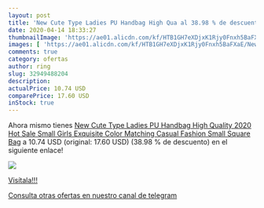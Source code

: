 ```yaml
---
layout: post
title: 'New Cute Type Ladies PU Handbag High Qua al 38.98 % de descuento'
date: 2020-04-14 18:33:27
thumbnailImage: 'https://ae01.alicdn.com/kf/HTB1GH7eXDjxK1Rjy0Fnxh5BaFXaE/New-Cute-Type-Ladies-PU-Handbag-High-Quality-2020-Hot-Sale-Small-Girls-Exquisite-Color-Matching.jpeg_350x350._SL200_.jpeg'
images: [ 'https://ae01.alicdn.com/kf/HTB1GH7eXDjxK1Rjy0Fnxh5BaFXaE/New-Cute-Type-Ladies-PU-Handbag-High-Quality-2020-Hot-Sale-Small-Girls-Exquisite-Color-Matching.jpeg_350x350._SL200_.jpeg' ]
comments: true
category: ofertas
author: ring
slug: 32949488204
description:
actualPrice: 10.74 USD
comparePrice: 17.60 USD
inStock: true
---
```


Ahora mismo tienes [New Cute Type Ladies PU Handbag High Quality 2020 Hot Sale Small Girls Exquisite Color Matching Casual Fashion Small Square Bag](https://www.amazon.com/dp/32949488204/?tag=redken08-20) a 10.74 USD (original: 17.60 USD) (38.98 %  de descuento) en el siguiente enlace!

[![](https://ae01.alicdn.com/kf/HTB1GH7eXDjxK1Rjy0Fnxh5BaFXaE/New-Cute-Type-Ladies-PU-Handbag-High-Quality-2020-Hot-Sale-Small-Girls-Exquisite-Color-Matching.jpeg_350x350._SL200_.jpeg)](https://www.amazon.com/dp/32949488204/?tag=redken08-20)

[Visítala!!!](https://www.amazon.com/dp/32949488204/?tag=redken08-20)

[Consulta otras ofertas en nuestro canal de telegram](https://t.me/s/ofertas25)
